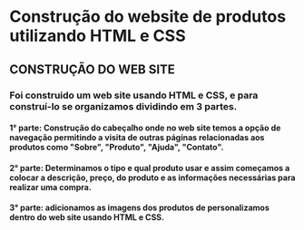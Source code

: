 # Construção do website de produtos utilizando HTML e CSS
## CONSTRUÇÃO DO WEB SITE 

### Foi construido um web site usando HTML e CSS, e para construí-lo se organizamos dividindo em 3 partes.

#### 1° parte: Construção do cabeçalho onde no web site temos a opção  de navegação permitindo a visita de outras páginas relacionadas aos produtos como "Sobre", "Produto", "Ajuda", "Contato".

#### 2° parte: Determinamos o tipo e qual produto usar e assim começamos a colocar a descrição, preço, do produto e as informações necessárias para realizar uma compra.

#### 3° parte: adicionamos as imagens dos produtos de personalizamos dentro do web site usando HTML e CSS.


